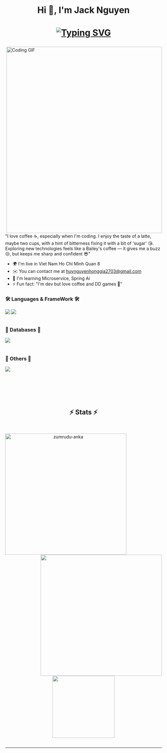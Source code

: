 <h1 align="center">Hi 👋, I'm Jack Nguyen</h1>
<h1 align="center">
    
  <a href="https://git.io/typing-svg"><img src="https://readme-typing-svg.herokuapp.com?font=JetBrains+Mono&weight=500&size=35&pause=1000&color=A47551&background=FFFFFF00&center=true&vCenter=true&random=false&width=450&height=70&duration=4000&lines=I'm+Backend+Developer;+Spring+DotNet+React;+Don't+Leave;+Please+take+a+seat;+And+Enjoy+My+World;" alt="Typing SVG" /></a>
</h1>
 <img align="right" src="https://media.giphy.com/media/v1.Y2lkPTc5MGI3NjExaG95cmdnbGNsOXBuZnkyM3FxcHJ4ZWJudWNua3k3eTRweW00a212biZlcD12MV9naWZzX3NlYXJjaCZjdD1n/687qS11pXwjCM/giphy.gif" width="500" height="600" alt="Coding GIF"><br>
 
"I love coffee ☕, especially when I'm coding. I enjoy the taste of a latte, maybe two cups, with a hint of bitterness fixing it with a bit of 'sugar' 😘. Exploring new technologies feels like a Bailey's coffee — it gives me a buzz 😒, but keeps me sharp and confident 😎"

* 🌍  I'm live in Viet Nam Ho Chi Minh Quan 8
* ✉️  You can contact me at [huynguyenhonggia2703@gmail.com](mailto:huynguyenhonggia2703@gmail.com)
* 🧠  I'm learning Microservice, Spring Ai
* ⚡ Fun fact: "I'm dev but love coffee and DD games 🤭"
<h3 align="left"> 🛠️ Languages & FrameWork 🛠️</h3>
    <img src="https://skillicons.dev/icons?i=java,cs,typescript,javascript" />
    <img align="left" src="https://skillicons.dev/icons?i=spring,dotnet,react" /><br><br>
<h3 align="left">🧰 Databases 🧰</h3>
    <img align="left"src="https://skillicons.dev/icons?i=postgres,mysql" /><br><br>
<h3 align="left">📖 Others 📖</h3>
    <img align="left" src="https://skillicons.dev/icons?i=idea,eclipse,vscode,docker,redis,tailwind,redux,git"/><br><br><br><br><br><br>
<h2 align="center">⚡ Stats ⚡</h2>
<br>
<p align=center>
  <div align=center>
    <a href="https://github.com/denvercoder1/github-readme-streak-stats" title="Go to Source">
      <img align="left" width=390 src="https://streak-stats.demolab.com/?user=FatBoyIL&theme=ambient_gradient&border=61dafb&hide_border=true" alt="zumrudu-anka" />
    </a>
    <a href="https://github.com/anuraghazra/github-readme-stats" title="Go to Source">
      <img align="right" width=390 src="https://github-readme-stats.vercel.app/api?username=FatBoyIL&show_icons=true&theme=ambient_gradient&border_color=61dafb&hide_border=true" />
    </a>
  </div>
  <br><br><br><br><br><br><br><br><br>
  <div align=center>
    <a href="https://github.com/anuraghazra/github-readme-stats">
      <img height=200 align="center" src="https://github-readme-stats.vercel.app/api/top-langs/?username=FatBoyIL&hide=c%23,powershell,Mathematica,Ruby,Objective-C,Objective-C%2b%2b,Cuda&title_color=E983D8&text_color=000000&icon_color=61dafb&theme=ambient_gradient&bg_color=EFEBE0&langs_count=8&layout=compact&border_color=61dafb&hide_border=true&size_weight=0.5&count_weight=0.5" />
    </a>
  </div>
  <br>

 
  
</p>

<hr>
